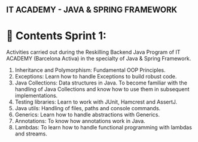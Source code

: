 ## IT ACADEMY - JAVA & SPRING FRAMEWORK

# 📁 Contents Sprint 1:
Activities carried out during the Reskilling Backend Java Program of IT ACADEMY (Barcelona Activa) in the specialty of Java & Spring Framework.

1. Inheritance and Polymorphism: Fundamental OOP Principles.
2. Exceptions: Learn how to handle Exceptions to build robust code.
3. Java Collections: Data structures in Java. To become familiar with the handling of Java Collections and know how to use them in subsequent implementations.
4. Testing libraries: Learn to work with JUnit, Hamcrest and AssertJ.
5. Java utils: Handling of files, paths and console commands.
6. Generics: Learn how to handle abstractions with Generics.
7. Annotations: To know how annotations work in Java.
8. Lambdas: To learn how to handle functional programming with lambdas and streams.
